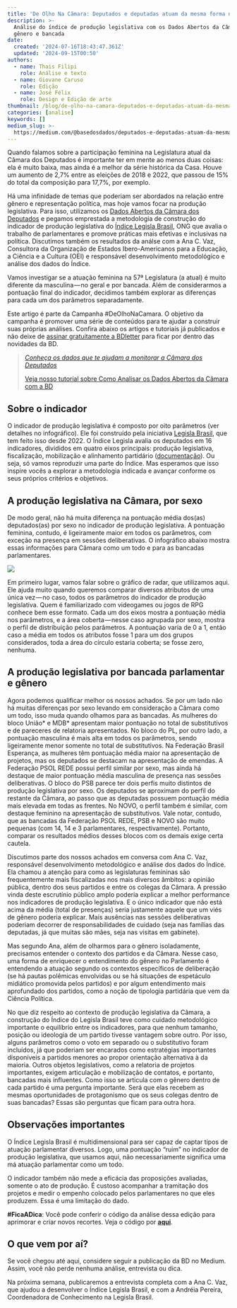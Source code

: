 ```yaml
---
title: 'De Olho Na Câmara: Deputados e deputadas atuam da mesma forma no parlamento?'
description: >-
  Análise do índice de produção legislativa com os Dados Abertos da Câmara por
  gênero e bancada
date:
  created: '2024-07-16T18:43:47.361Z'
  updated: '2024-09-15T00:50'
authors:
  - name: Thais Filipi
    role: Análise e texto
  - name: Giovane Caruso
    role: Edição
  - name: José Félix
    role: Design e Edição de arte
thumbnail: /blog/de-olho-na-camara-deputados-e-deputadas-atuam-da-mesma-forma-no-parlamento/image_0.png
categories: [analise]
keywords: []
medium_slug: >-
  https://medium.com/@basedosdados/deputados-e-deputadas-atuam-da-mesma-forma-no-parlamento-90786b721012
---
```


Quando falamos sobre a participação feminina na Legislatura atual da Câmara dos Deputados é importante ter em mente ao menos duas coisas: ela é muito baixa, mas ainda é a melhor da série histórica da Casa. Houve um aumento de 2,7% entre as eleições de 2018 e 2022, que passou de 15% do total da composição para 17,7%, por exemplo.

Há uma infinidade de temas que poderiam ser abordados na relação entre gênero e representação política, mas hoje vamos focar na produção legislativa. Para isso, utilizamos os [Dados Abertos da Câmara dos Deputados](https://basedosdados.org/dataset/3d388daa-2d20-49eb-8f55-6c561bef26b6) e pegamos emprestada a metodologia de construção do indicador de produção legislativa do [Índice Legisla Brasil](https://indice.legislabrasil.org/), ONG que avalia o trabalho de parlamentares e promove práticas mais efetivas e inclusivas na política. Discutimos também os resultados da análse com a Ana C. Vaz, Consultora da Organização de Estados Ibero-Americanos para a Educação, a Ciência e a Cultura (OEI) e responsável desenvolvimento metodológico e análise dos dados do Índice.

Vamos investigar se a atuação feminina na 57ª Legislatura (a atual) é muito diferente da masculina — no geral e por bancada. Além de considerarmos a pontuação final do indicador, decidimos também explorar as diferenças para cada um dos parâmetros separadamente.

Este artigo é parte da Campanha #DeOlhoNaCamara. O objetivo da campanha é promover uma série de conteúdos para te ajudar a construir suas próprias análises. Confira abaixo os artigos e tutoriais já publicados e não deixe de [assinar gratuitamente a BDletter](https://info.basedosdados.org/newsletter) para ficar por dentro das novidades da BD.

> [*Conheça os dados que te ajudam a monitorar a Câmara dos Deputados*](/blog/de-olho-na-camara-conheca-os-dados-que-te-ajudam-a-monitorar-a-camara-dos-deputados)
>
> [Veja nosso tutorial sobre Como Analisar os Dados Abertos da Câmara com a BD](/blog/de-olho-na-camara-como-analisar-os-dados-abertos-da-camara-dos-deputados)

## Sobre o indicador

O indicador de produção legislativa é composto por oito parâmetros (ver detalhes no infográfico). Ele foi construído pela iniciativa [Legisla Brasil](https://indice.legislabrasil.org/), que tem feito isso desde 2022. O Índice Legisla avalia os deputados em 16 indicadores, divididos em quatro eixos principais: produção legislativa, fiscalização, mobilização e alinhamento partidário ([documentação](https://drive.google.com/file/d/1Tie88VUYT9CzvRDtdMc8aU6CyGyCQ5BK/view)). Ou seja, só vamos reproduzir uma parte do Índice. Mas esperamos que isso inspire vocês a explorar a metodologia indicada e avançar conforme os seus próprios critérios e objetivos.

## A produção legislativa na Câmara, por sexo

De modo geral, não há muita diferença na pontuação média dos(as) deputados(as) por sexo no indicador de produção legislativa. A pontuação feminina, contudo, é ligeiramente maior em todos os parâmetros, com exceção na presença em sessões deliberativas. O infográfico abaixo mostra essas informações para Câmara como um todo e para as bancadas parlamentares.

<Image src="/blog/de-olho-na-camara-deputados-e-deputadas-atuam-da-mesma-forma-no-parlamento/image_0.png" caption="Audiodescrição do Infográfico Título Principal: Produção Legislativa na Câmara Subtítulo: Pontuação média de deputados(as) da atual legislatura nos parâmetros de produção legislativa, por gênero Gráfico Radar: O gráfico radar mostra a pontuação média dos deputados e deputadas em vários parâmetros de produção legislativa, com duas linhas representando mulheres (linha azul) e homens (linha verde). Parâmetros no gráfico radar: Votos em separado, Apresentação de projetos, Relevância das autorias"/>

Em primeiro lugar, vamos falar sobre o gráfico de radar, que utilizamos aqui. Ele ajuda muito quando queremos comparar diversos atributos de uma única vez — no caso, todos os parâmetros do indicador de produção legislativa. Quem é familiarizado com videogames ou jogos de RPG conhece bem esse formato. Cada um dos eixos mostra a pontuação média nos parâmetros, e a área coberta — nesse caso agrupada por sexo, mostra o perfil de distribuição pelos parâmetros. A pontuação varia de 0 a 1, então caso a média em todos os atributos fosse 1 para um dos grupos considerados, toda a área do círculo estaria coberta; se fosse zero, nenhuma.

## A produção legislativa por bancada parlamentar e gênero

Agora podemos qualificar melhor os nossos achados. Se por um lado não há muitas diferenças por sexo levando em consideração a Câmara como um todo, isso muda quando olhamos para as bancadas. As mulheres do bloco União* e MDB* apresentam maior pontuação no total de substitutivos e de pareceres de relatoria apresentados. No bloco do PL, por outro lado, a pontuação masculina é mais alta em todos os parâmetros, sendo ligeiramente menor somente no total de substitutivos. Na Federação Brasil Esperança, as mulheres têm pontuação média maior na apresentação de projetos, mas os deputados se destacam na apresentação de emendas. A Federação PSOL REDE possui perfil similar por sexo, mas ainda há destaque de maior pontuação média masculina de presença nas sessões deliberativas. O bloco do PSB parece ter dois perfis muito distintos de produção legislativa por sexo. Os deputados se aproximam do perfil do restante da Câmara, ao passo que as deputadas possuem pontuação média mais elevada em todas as frentes. No NOVO, o perfil também é similar, com destaque feminino na apresentação de substitutivos. Vale notar, contudo, que as bancadas da Federação PSOL REDE, PSB e NOVO são muito pequenas (com 14, 14 e 3 parlamentares, respectivamente). Portanto, comparar os resultados médios desses blocos com os demais exige certa cautela.

Discutimos parte dos nossos achados em conversa com Ana C. Vaz, responsável desenvolvimento metodológico e análise dos dados do Índice. Ela chamou a atenção para como as legislaturas femininas são frequentemente mais fiscalizadas nos mais diversos âmbitos: a opinião pública, dentro dos seus partidos e entre os colegas da Câmara. A pressão vinda deste escrutínio público amplo poderia explicar a melhor performance nos indicadores de produção legislativa. E o único indicador que não está acima da média (total de presenças) seria justamente aquele que um viés de gênero poderia explicar. Mais ausências nas sessões deliberativas poderiam decorrer de responsabilidades de cuidado (seja nas famílias das deputadas, já que muitas são mães, seja nas visitas em gabinete).

Mas segundo Ana, além de olharmos para o gênero isoladamente, precisamos entender o contexto dos partidos e da Câmara. Nesse caso, uma forma de enriquecer o entendimento do gênero no Parlamento é entendendo a atuação segundo os contextos específicos de deliberação (se há pautas polêmicas envolvidas ou se há situações de espetáculo midiático promovida pelos partidos) e por algum entendimento mais aprofundado dos partidos, como a noção de tipologia partidária que vem da Ciência Política.

No que diz respeito ao contexto de produção legislativa da Câmara, a construção do Índice do Legisla Brasil teve como cuidado metodológico importante o equilíbrio entre os indicadores, para que nenhum tamanho, posição ou ideologia de um partido tivesse vantagem sobre outro. Por isso, alguns parâmetros como o voto em separado ou o substitutivo foram incluídos, já que poderiam ser encarados como estratégias importantes disponíveis a partidos menores ao propor orientação alternativa à da maioria. Outros objetos legislativos, como a relatoria de projetos importantes, exigem articulação e mobilização de contatos, e portanto, bancadas mais influentes. Como isso se articula com o gênero dentro de cada partido é uma pergunta importante. Será que elas recebem as mesmas oportunidades de protagonismo que os seus colegas dentro de suas bancadas? Essas são perguntas que ficam para outra hora.

## Observações importantes

O Índice Legisla Brasil é multidimensional para ser capaz de captar tipos de atuação parlamentar diversos. Logo, uma pontuação “ruim” no indicador de produção legislativa, que usamos aqui, não necessariamente significa uma má atuação parlamentar como um todo.

O indicador também não mede a eficácia das proposições avaliadas, somente o ato de produção. É custoso acompanhar a tramitação dos projetos e medir o empenho colocado pelos parlamentares no que eles produzem. Essa é uma limitação do dado.

**#FicaADica**: Você pode conferir o código da análise dessa edição para aprimorar e criar novos recortes. Veja o código por [**aqui**](https://github.com/basedosdados/analises/blob/main/redes_sociais/br_dados_abertos_camara_20240618.ipynb?utm_source=hs_email\&utm_medium=email&_hsenc=p2ANqtz-8IgQ8S3UoomjYWGJPSmkYtdB3Ryud6xH76yvrAR4nC_zJFjfdp_xEKmny0lyHUfP3GWe8BvWI07l7eB4rhffxWIEENz-y3NFtq9kM9Cwg-v4JY5fQ).

## O que vem por aí?

Se você chegou até aqui, considere seguir a publicação da BD no Medium. Assim, você não perde nenhuma análise, entrevista ou dica.

Na próxima semana, publicaremos a entrevista completa com a Ana C. Vaz, que ajudou a desenvolver o Índice Legisla Brasil, e com a Andréia Pereira, Coordenadora de Conhecimento na Legisla Brasil.
